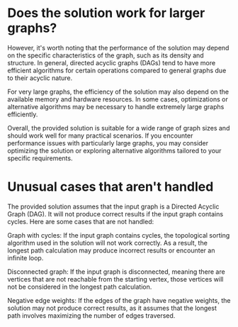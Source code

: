 # Does the solution work for larger graphs? 

However, it's worth noting that the performance of the solution may depend on the specific characteristics of the graph, such as its density and structure. In general, directed acyclic graphs (DAGs) tend to have more efficient algorithms for certain operations compared to general graphs due to their acyclic nature.

For very large graphs, the efficiency of the solution may also depend on the available memory and hardware resources. In some cases, optimizations or alternative algorithms may be necessary to handle extremely large graphs efficiently.

Overall, the provided solution is suitable for a wide range of graph sizes and should work well for many practical scenarios. If you encounter performance issues with particularly large graphs, you may consider optimizing the solution or exploring alternative algorithms tailored to your specific requirements.

# Unusual cases that aren't handled

The provided solution assumes that the input graph is a Directed Acyclic Graph (DAG). It will not produce correct results if the input graph contains cycles. Here are some cases that are not handled:

Graph with cycles: If the input graph contains cycles, the topological sorting algorithm used in the solution will not work correctly. As a result, the longest path calculation may produce incorrect results or encounter an infinite loop.

Disconnected graph: If the input graph is disconnected, meaning there are vertices that are not reachable from the starting vertex, those vertices will not be considered in the longest path calculation.

Negative edge weights: If the edges of the graph have negative weights, the solution may not produce correct results, as it assumes that the longest path involves maximizing the number of edges traversed.
